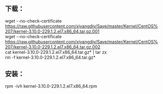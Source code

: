 ## 下载：  
wget --no-check-certificate https://raw.githubusercontent.com/xiyangdiy/Save/master/Kernel/CentOS%207/kernel-3.10.0-229.1.2.el7.x86_64.tar.gz.001  
wget --no-check-certificate https://raw.githubusercontent.com/xiyangdiy/Save/master/Kernel/CentOS%207/kernel-3.10.0-229.1.2.el7.x86_64.tar.gz.002  
cat kernel-3.10.0-229.1.2.el7.x86_64.tar.gz* | tar zx  
rm -f kernel-3.10.0-229.1.2.el7.x86_64.tar.gz*  
## 安装：  
rpm -ivh kernel-3.10.0-229.1.2.el7.x86_64.rpm  
